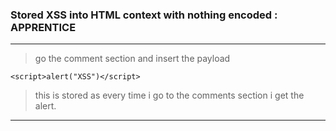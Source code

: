 
### Stored XSS into HTML context with nothing encoded : APPRENTICE

---

> go the comment section and insert the payload
```
<script>alert("XSS")</script>
```

> this is stored as every time i go to the comments section i get the alert.

---
